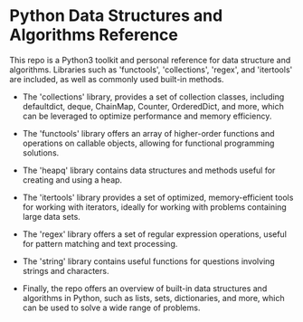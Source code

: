 # Python Data Structures and Algorithms Reference

This repo is a Python3 toolkit and personal reference for data structure and algorithms. Libraries such as 'functools', 'collections', 'regex', and 'itertools' are included, as well as commonly used built-in methods.

- The 'collections' library, provides a set of collection classes, including defaultdict, deque, ChainMap, Counter, OrderedDict, and more, which can be leveraged to optimize performance and memory efficiency.

- The 'functools' library offers an array of higher-order functions and operations on callable objects, allowing for functional programming solutions.

- The 'heapq' library contains data structures and methods useful for creating and using a heap.

- The 'itertools' library provides a set of optimized, memory-efficient tools for working with iterators, ideally for working with problems containing large data sets.

- The 'regex' library offers a set of regular expression operations, useful for pattern matching and text processing.

- The 'string' library contains useful functions for questions involving strings and characters.

- Finally, the repo offers an overview of built-in data structures and algorithms in Python, such as lists, sets, dictionaries, and more, which can be used to solve a wide range of problems.